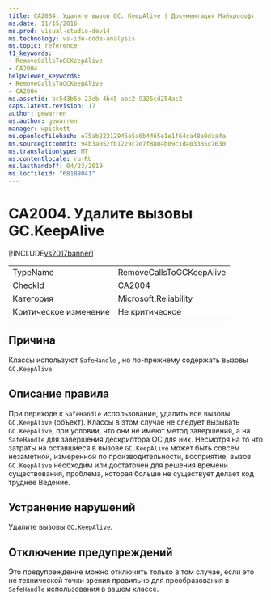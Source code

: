 ```yaml
---
title: CA2004. Удалите вызов GC. KeepAlive | Документация Майкрософт
ms.date: 11/15/2016
ms.prod: visual-studio-dev14
ms.technology: vs-ide-code-analysis
ms.topic: reference
f1_keywords:
- RemoveCallsToGCKeepAlive
- CA2004
helpviewer_keywords:
- RemoveCallsToGCKeepAlive
- CA2004
ms.assetid: bc543b5b-23eb-4b45-abc2-9325cd254ac2
caps.latest.revision: 17
author: gewarren
ms.author: gewarren
manager: wpickett
ms.openlocfilehash: e75ab22212945e5a6b4465e1e1f64ca48a9daa4a
ms.sourcegitcommit: 94b3a052fb1229c7e7f8804b09c1d403385c7630
ms.translationtype: MT
ms.contentlocale: ru-RU
ms.lasthandoff: 04/23/2019
ms.locfileid: "68189041"
---
```

# <a name="ca2004-remove-calls-to-gckeepalive"></a>CA2004. Удалите вызовы GC.KeepAlive
[!INCLUDE[vs2017banner](../includes/vs2017banner.md)]

|||
|-|-|
|TypeName|RemoveCallsToGCKeepAlive|
|CheckId|CA2004|
|Категория|Microsoft.Reliability|
|Критическое изменение|Не критическое|

## <a name="cause"></a>Причина
 Классы используют `SafeHandle` , но по-прежнему содержать вызовы `GC.KeepAlive`.

## <a name="rule-description"></a>Описание правила
 При переходе к `SafeHandle` использование, удалить все вызовы `GC.KeepAlive` (объект). Классы в этом случае не следует вызывать `GC.KeepAlive`, при условии, что они не имеют метод завершения, а на `SafeHandle` для завершения дескриптора ОС для них.  Несмотря на то что затраты на оставшиеся в вызове `GC.KeepAlive` может быть совсем незаметной, измеренной по производительности, восприятие, вызов `GC.KeepAlive` необходим или достаточен для решения времени существования, проблема, которая больше не существует делает код труднее Ведение.

## <a name="how-to-fix-violations"></a>Устранение нарушений
 Удалите вызовы `GC.KeepAlive`.

## <a name="when-to-suppress-warnings"></a>Отключение предупреждений
 Это предупреждение можно отключить только в том случае, если это не технической точки зрения правильно для преобразования в `SafeHandle` использования в вашем классе.
